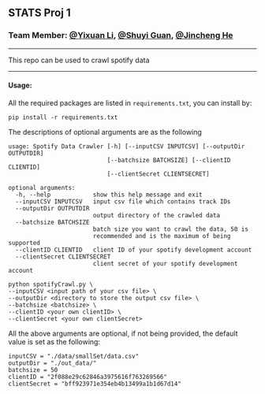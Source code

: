 ## STATS Proj 1

### Team Member: [@Yixuan Li](https://github.com/austenoooo), [@Shuyi Guan](https://github.com/clairekeke), [@Jincheng He](https://github.com/JinchengHeRyan)

--------------------

This repo can be used to crawl spotify data

--------------------

#### Usage:

All the required packages are listed in `requirements.txt`, you can install by:

```shell
pip install -r requirements.txt
```

The descriptions of optional arguments are as the following

```
usage: Spotify Data Crawler [-h] [--inputCSV INPUTCSV] [--outputDir OUTPUTDIR]
                            [--batchsize BATCHSIZE] [--clientID CLIENTID]
                            [--clientSecret CLIENTSECRET]

optional arguments:
  -h, --help            show this help message and exit
  --inputCSV INPUTCSV   input csv file which contains track IDs
  --outputDir OUTPUTDIR
                        output directory of the crawled data
  --batchsize BATCHSIZE
                        batch size you want to crawl the data, 50 is
                        recommended and is the maximum of being supported
  --clientID CLIENTID   client ID of your spotify development account
  --clientSecret CLIENTSECRET
                        client secret of your spotify development account
```

```shell
python spotifyCrawl.py \
--inputCSV <input path of your csv file> \
--outputDir <directory to store the output csv file> \
--batchsize <batchsize> \
--clientID <your own clientID> \
--clientSecret <your own clientSecret>
```

All the above arguments are optional, if not being provided, the default value is set as the following:
```
inputCSV = "./data/smallSet/data.csv"
outputDir = "./out_data/"
batchsize = 50
clientID = "2f088e29c62846a3975616f763269566"
clientSecret = "bff923971e354eb4b13499a1b1d67d14"
```
